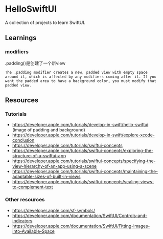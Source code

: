# HelloSwiftUI
A collection of projects to learn SwiftUI.

## Learnings

### modifiers
.padding()是创建了一个新view
```
The .padding modifier creates a new, padded view with empty space around it, which is affected by any modifiers coming after it. If you want the padded area to have a background color, you must modify that padded view.
```

## Resources

### Tutorials
- https://developer.apple.com/tutorials/develop-in-swift/hello-swiftui (image of padding and background)
- https://developer.apple.com/tutorials/develop-in-swift/explore-xcode-conclusion
- https://developer.apple.com/tutorials/swiftui-concepts
- https://developer.apple.com/tutorials/swiftui-concepts/exploring-the-structure-of-a-swiftui-app
- https://developer.apple.com/tutorials/swiftui-concepts/specifying-the-view-hierarchy-of-an-app-using-a-scene
- https://developer.apple.com/tutorials/swiftui-concepts/maintaining-the-adaptable-sizes-of-built-in-views
- https://developer.apple.com/tutorials/swiftui-concepts/scaling-views-to-complement-text

### Other resources
- https://developer.apple.com/sf-symbols/
- https://developer.apple.com/documentation/SwiftUI/Controls-and-indicators
- https://developer.apple.com/documentation/SwiftUI/Fitting-Images-into-Available-Space